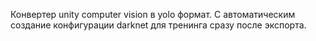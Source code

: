 Конвертер unity computer vision в yolo формат. С автоматическим создание конфигурации darknet для тренинга сразу после экспорта.
